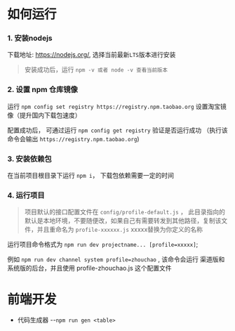 # 如何运行
### 1. 安装nodejs
下载地址: https://nodejs.org/, 选择当前最新`LTS`版本进行安装

> 安装成功后，运行 `npm -v 或者 node -v 查看当前版本`

### 2. 设置 npm 仓库镜像
运行 `npm config set registry https://registry.npm.taobao.org` 设置淘宝镜像（提升国内下载包速度）

配置成功后， 可通过运行 `npm config get registry` 验证是否运行成功 （执行该命令会输出 `https://registry.npm.taobao.org`)

### 3. 安装依赖包
在当前项目根目录下运行 `npm i`， 下载包依赖需要一定的时间

### 4. 运行项目
> 项目默认的接口配置文件在 `config/profile-default.js` ， 此目录指向的默认是本地环境，不要随便改，如果自己有需要转发到其他路径，复制该文件，并且重命名为 `profile-xxxxxx.js` xxxxx替换为你定义的名称

运行项目命令格式为 `npm run dev projectname... [profile=xxxxx]`;

例如 `npm run dev channel system profile=zhouchao` , 该命令会运行 渠道版和系统版的后台，并且使用 profile-zhouchao.js 这个配置文件

# 前端开发
* 代码生成器 --`npm run gen <table>` 

